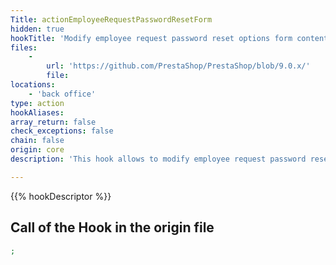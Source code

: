 ```yaml
---
Title: actionEmployeeRequestPasswordResetForm
hidden: true
hookTitle: 'Modify employee request password reset options form content'
files:
    -
        url: 'https://github.com/PrestaShop/PrestaShop/blob/9.0.x/'
        file: 
locations:
    - 'back office'
type: action
hookAliases: 
array_return: false
check_exceptions: false
chain: false
origin: core
description: 'This hook allows to modify employee request password reset options form FormBuilder'

---
```


{{% hookDescriptor %}}

## Call of the Hook in the origin file

```php
;
```
